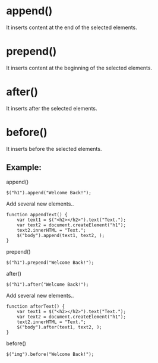 # append()
It inserts content at the end of the selected elements.
# prepend()
It inserts content at the beginning of the selected elements.
# after()
It inserts after the selected elements.
# before()
It inserts before the selected elements.

## Example:
append()
```
$("h1").append("Welcome Back!");
```
Add several new elements..
```
function appendText() {
    var text1 = $("<h2></h2>").text("Text.");
    var text2 = document.createElement("h1");
    text2.innerHTML = "Text.";
    $("body").append(text1, text2, );
}
```
prepend()
```
$("h1").prepend("Welcome Back!");
```
after()
```
$("h1").after("Welcome Back!");
```
Add several new elements..
```
function afterText() {
    var text1 = $("<h2></h2>").text("Text.");
    var text2 = document.createElement("h1");
    text2.innerHTML = "Text.";
    $("body").after(text1, text2, );
}
```
before()
```
$("img").before("Welcome Back!");
```
